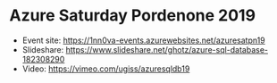 # Azure Saturday Pordenone 2019
* Event site: https://1nn0va-events.azurewebsites.net/azuresatpn19
* Slideshare: https://www.slideshare.net/ghotz/azure-sql-database-182308290
* Video: https://vimeo.com/ugiss/azuresqldb19

